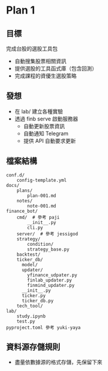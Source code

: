 # Plan 1

## 目標

完成台股的選股工具包

* 自動搜集股票相關資訊
* 提供選股的工具函式庫（包含回測）
* 完成課程的資優生選股策略

## 發想

* 在 lab/ 建立各種實驗
* 透過 finb serve 啟動服務器
  * 自動更新股票資訊
  * 自動通知 Telegram
  * 提供 API 自動要求更新

## 檔案結構

    conf.d/
        config-template.yml
    docs/
        plans/
            plan-001.md
        notes/
            note-001.md
    finance_bot/
        cmd/  # 參考 paji
            __init__.py
            cli.py
        server/  # 參考 jessigod
        strategy/
            condition/ 
            strategy_base.py
        backtest/
        ticker_db/
          model/
          updater/
            yfinance_udpater.py
            finlab_updater.py
            finmind_updater.py
          __init__.py
          ticker.py
          ticker_db.py
        tech_tool/
    lab/
        study.ipynb
        test.py
    pyproject.toml 參考 yuki-yaya

## 資料源存儲規則

* 盡量依數據源的格式存儲，先保留下來